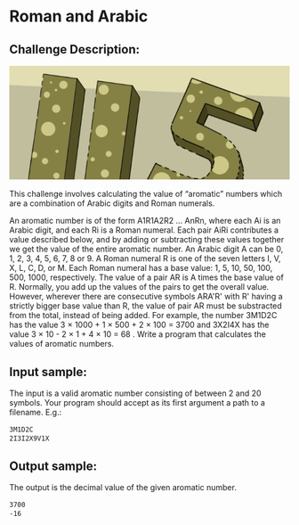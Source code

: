 Roman and Arabic
================

Challenge Description:
----------------------

![Challenge Image](aromatic_numbers.png)

This challenge involves calculating the value of “aromatic” numbers which are a combination of Arabic digits and Roman 
numerals.

An aromatic number is of the form A1R1A2R2 ... AnRn, where each Ai is an Arabic digit, and each Ri is a Roman numeral. 
Each pair AiRi contributes a value described below, and by adding or subtracting these values together we get the 
value of the entire aromatic number.
An Arabic digit A can be 0, 1, 2, 3, 4, 5, 6, 7, 8 or 9.
A Roman numeral R is one of the seven letters I, V, X, L, C, D, or M. Each Roman numeral has a base value: 
1, 5, 10, 50, 100, 500, 1000, respectively.
The value of a pair AR is A times the base value of R. Normally, you add up the values of the pairs to get the 
overall value. However, wherever there are consecutive symbols ARA'R' with R' having a strictly bigger base value 
than R, the value of pair AR must be substracted from the total, instead of being added.
For example, the number 3M1D2C has the value 3 × 1000 + 1 × 500 + 2 × 100 = 3700 and 3X2I4X has the value 
3 × 10 - 2 × 1 + 4 × 10 = 68 . Write a program that calculates the values of aromatic numbers.

Input sample:
------------

The input is a valid aromatic number consisting of between 2 and 20 symbols. Your program should accept as its first 
argument a path to a filename. E.g.:

    3M1D2C
    2I3I2X9V1X

    
Output sample:
------------

The output is the decimal value of the given aromatic number. 

    3700
    -16